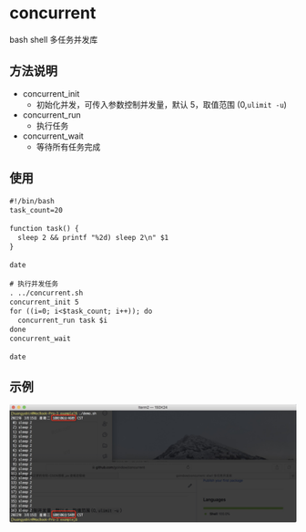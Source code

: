 # concurrent
bash shell 多任务并发库

## 方法说明
- concurrent_init
  - 初始化并发，可传入参数控制并发量，默认 5，取值范围 (0,`ulimit -u`)
- concurrent_run
  - 执行任务
- concurrent_wait
  - 等待所有任务完成

## 使用
```shell
#!/bin/bash
task_count=20

function task() { 
  sleep 2 && printf "%2d) sleep 2\n" $1
}

date

# 执行并发任务
. ../concurrent.sh
concurrent_init 5
for ((i=0; i<$task_count; i++)); do
  concurrent_run task $i
done
concurrent_wait

date
```

## 示例
![demo](https://github.com/goindow/concurrent/blob/main/example/demo.png)
